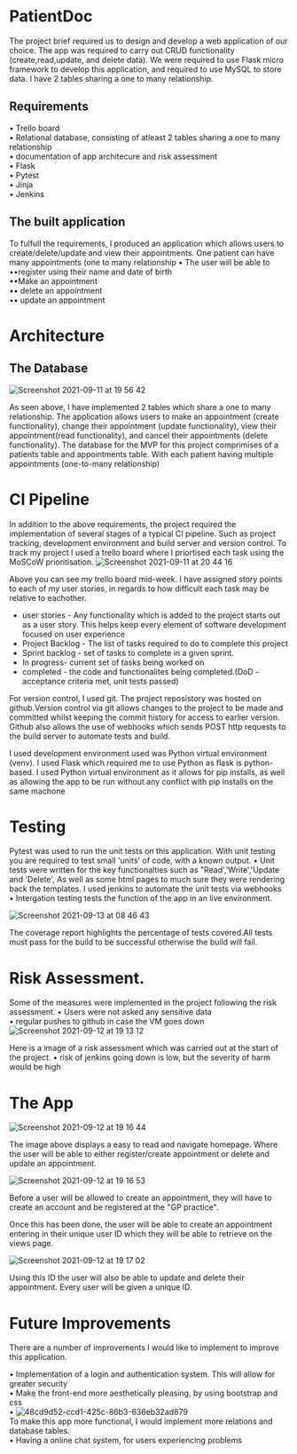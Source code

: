 # PatientDoc

The project brief required us to design and develop a web application of our choice. The app was required to carry out CRUD functionality (create,read,update, and delete data). We were required to use Flask micro framework to develop this application, and required to use MySQL to store data. I have 2 tables sharing a one to many relationship.

## Requirements
• Trello board <br>
• Relational database, consisting of atleast 2 tables sharing a one to many relationship <br>
• documentation of app architecure and risk assessment <br>
• Flask <br>
• Pytest <br>
• Jinja <br>
• Jenkins <br>

## The built application
To fulfull the requirements, I produced an application which allows users to create/delete/update and view their appointments. One patient can have many appointments (one to many relationship
• The user will  be able to <br>
••register using their name and date of birth <br>
••Make an appointment <br>
•• delete an appointment <br>
•• update an appointment <br>

# Architecture
## The Database
![Screenshot 2021-09-11 at 19 56 42](https://user-images.githubusercontent.com/43785332/132958487-d4217d1d-1bba-461c-890e-62e8ad81f678.png)


As seen above, I have implemented 2 tables which share a one to many relationship. The application allows users to make an appointment (create functionality), change their appointment (update functionality), view their appointment(read functionality), and cancel their appointments (delete functionality). The database for the MVP for this project comprimises of a patients table and  appointments table. With each patient having multiple appointments (one-to-many relationship)

# CI Pipeline 
In addition to the above requirements, the project required the implementation of several stages of a typical CI pipeline. Such as project tracking, development environment and build server and version control. To track my project I used a trello board where I priortised each task using the MoSCoW prioritisation.
![Screenshot 2021-09-11 at 20 44 16](https://user-images.githubusercontent.com/43785332/132959705-9f67b99c-3c42-492e-891b-b036a9d483ff.png)


Above you can see my trello board mid-week. I have assigned story points to each of my user stories, in regards to how difficult each task may be relative to eachother.

* user stories - Any functionality which is added to the project starts out as a user story. This helps keep every element of software development focused on user experience <br>
* Project Backlog -  The list of tasks required to do to complete this project <br>
* Sprint backlog - set of tasks to complete in a given sprint. <br>
* In progress- current set of tasks being worked on <br>
* completed - the code and functionalites being completed.(DoD - acceptance criteria met, unit tests passed) <br>


For version control, I used git. The project reposistory was hosted on github.Version control via git allows changes to the project to be made and committed whilst keeping the commit history for access to earlier version. Github also allows the use of  webhooks which sends POST http requests to the build server to automate tests and build.

I used development environment used was Python virtual environment (venv). I used Flask which required me to use Python as flask is python-based. I used Python virtual environment as it allows for pip installs, as well as allowing the app to be run without any conflict with pip installs on the same machone

# Testing
Pytest was used to run the unit tests on this application. With unit testing you are required to test small 'units' of code, with a known output. 
• Unit tests were written for the key functionalties such as "Read','Write','Update and 'Delete', As well as some html pages to much sure they were rendering back the templates. I used jenkins to automate the unit tests via webhooks <br>
• Intergation testing tests the function of the app in an live environment.

![Screenshot 2021-09-13 at 08 46 43](https://user-images.githubusercontent.com/43785332/133044318-5acae765-eb64-47cf-9881-31fd76b075cb.png)



The coverage report highlights the percentage of tests covered.All tests must pass for the build to be successful otherwise the build will fail.

# Risk Assessment.
Some of the  measures were implemented in the project following the risk assessment.
• Users were not asked any sensitive data <br>
• regular pushes to github in case the VM goes down <br>
![Screenshot 2021-09-12 at 19 13 12](https://user-images.githubusercontent.com/43785332/132998263-ad2ac8fd-677b-418d-a319-a415051cc55f.png)


Here is a image of a risk assessment which was carried out at the start of the project.
• risk of jenkins going down is low, but the severity of harm would be high

# The App

![Screenshot 2021-09-12 at 19 16 44](https://user-images.githubusercontent.com/43785332/132998399-5f975050-15c0-4135-90c9-8041cfa9e18c.png)

The image above displays a easy to read and navigate homepage. Where the user will be able to either register/create appointment or delete and update an appointment.

![Screenshot 2021-09-12 at 19 16 53](https://user-images.githubusercontent.com/43785332/132998474-1c870b36-24df-4f36-b6d3-857f8dcb777c.png)

Before a user will be allowed to create an appointment, they will have to create an account and be registered at the "GP practice".

Once this has been done, the user will be able to create an appointment entering in their unique user ID which they will be able to retrieve on the views page.


![Screenshot 2021-09-12 at 19 17 02](https://user-images.githubusercontent.com/43785332/132998546-9dccd6a5-88c9-4b13-9b86-6882753c177d.png)


Using this ID the user will also be able to update and delete their appointment. Every user will be given a unique ID.

# Future Improvements

There are a number of improvements I would like to implement to improve this application.

• Implementation of a login and authentication system. This will allow for greater security <br>
• Make the front-end more aesthetically pleasing, by using bootstrap and css <br>
• ![48cd9d52-ccd1-425c-86b3-636eb32ad879](https://user-images.githubusercontent.com/43785332/132998836-3878098c-28cc-413d-b6e6-74511908cb01.jpg)<br>
To make this app more functional, I would implement more relations and database tables.<br>
• Having a online chat system, for users experiencing problems







